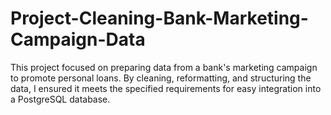# Project-Cleaning-Bank-Marketing-Campaign-Data
This project focused on preparing data from a bank's marketing campaign to promote personal loans. By cleaning, reformatting, and structuring the data, I ensured it meets the specified requirements for easy integration into a PostgreSQL database.
